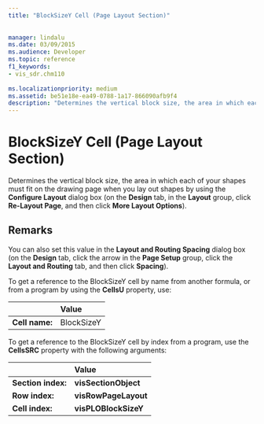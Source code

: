 ```yaml
---
title: "BlockSizeY Cell (Page Layout Section)"
 
 
manager: lindalu
ms.date: 03/09/2015
ms.audience: Developer
ms.topic: reference
f1_keywords:
- vis_sdr.chm110
 
ms.localizationpriority: medium
ms.assetid: be51e18e-ea49-0788-1a17-866090afb9f4
description: "Determines the vertical block size, the area in which each of your shapes must fit on the drawing page when you lay out shapes by using the Configure Layout dialog box (on the Design tab, in the Layout group, click Re-Layout Page, and then click More Layout Options)."
---
```


# BlockSizeY Cell (Page Layout Section)

Determines the vertical block size, the area in which each of your shapes must fit on the drawing page when you lay out shapes by using the **Configure Layout** dialog box (on the **Design** tab, in the **Layout** group, click **Re-Layout Page**, and then click **More Layout Options**).
  
## Remarks

You can also set this value in the **Layout and Routing Spacing** dialog box (on the **Design** tab, click the arrow in the **Page Setup** group, click the **Layout and Routing** tab, and then click **Spacing**).
  
To get a reference to the BlockSizeY cell by name from another formula, or from a program by using the **CellsU** property, use: 
  
||Value |
|:-----|:-----|
| **Cell name:**  <br/> | BlockSizeY  <br/> |
   
To get a reference to the BlockSizeY cell by index from a program, use the **CellsSRC** property with the following arguments: 
  
||Value |
|:-----|:-----|
| **Section index:**  <br/> |**visSectionObject** <br/> |
| **Row index:**  <br/> |**visRowPageLayout** <br/> |
| **Cell index:**  <br/> |**visPLOBlockSizeY** <br/> |
   

